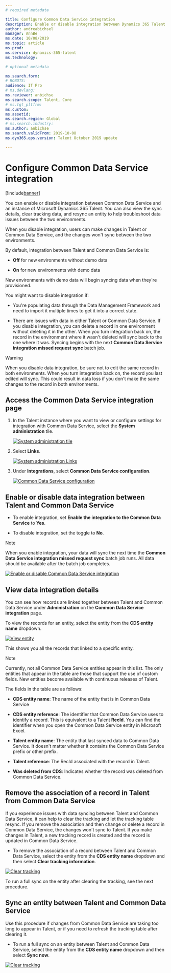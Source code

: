```yaml
---
# required metadata

title: Configure Common Data Service integration 
description: Enable or disable integration between Dynamics 365 Talent and Common Data Service.
author: andreabichsel
manager: AnnBe
ms.date: 10/08/2019
ms.topic: article
ms.prod: 
ms.service: dynamics-365-talent
ms.technology: 

# optional metadata

ms.search.form: 
# ROBOTS: 
audience: IT Pro
# ms.devlang: 
ms.reviewer: anbichse
ms.search.scope: Talent, Core
# ms.tgt_pltfrm: 
ms.custom: 
ms.assetid: 
ms.search.region: Global
# ms.search.industry: 
ms.author: anbichse
ms.search.validFrom: 2019-10-08
ms.dyn365.ops.version: Talent October 2019 update

---
```


# Configure Common Data Service integration

[!include[banner](../includes/banner.md)]

You can enable or disable integration between Common Data Service and an instance of Microsoft Dynamics 365 Talent. You can also view the sync details, clear tracking data, and resync an entity to help troubleshoot data issues between the two environments.

When you disable integration, users can make changes in Talent or Common Data Service, and the changes won't sync between the two environments.

By default, integration between Talent and Common Data Service is:

- **Off** for new environments without demo data

- **On** for new environments with demo data

New environments with demo data will begin syncing data when they're provisioned.

You might want to disable integration if:

- You're populating data through the Data Management Framework and need to import it multiple times to get it into a correct state. 

- There are issues with data in either Talent or Common Data Service. If you disable integration, you can delete a record in one environment without deleting it in the other. When you turn integration back on, the record in the environment where it wasn't deleted will sync back to the one where it was. Syncing begins with the next **Common Data Service integration missed request sync** batch job.

> [!WARNING]
> When you disable data integration, be sure not to edit the same record in both environments. When you turn integration back on, the record you last edited will sync. This could result in data loss if you don't make the same changes to the record in both environments.

## Access the Common Data Service integration page
 
1. In the Talent instance where you want to view or configure settings for integration with Common Data Service, select the **System administration** tile.

   [![System administration tile](./media/hr-select-system-administration.png)](./media/hr-select-system-administration.png)

2. Select **Links**.

   [![System administration Links](./media/hr-system-administration-links.png)](./media/hr-system-administration-links.png)

3. Under **Integrations**, select **Common Data Service configuration**.

   [![Common Data Service configuration](./media/hr-select-common-data-service-configuration.png)](./media/hr-select-common-data-service-configuration.png)

## Enable or disable data integration between Talent and Common Data Service

- To enable integration, set **Enable the integration to the Common Data Service** to **Yes**.

- To disable integration, set the toggle to **No**. 

> [!NOTE]
> When you enable integration, your data will sync the next time the **Common Data Service integration missed request sync** batch job runs. All data should be available after the batch job completes.

[![Enable or disable Common Data Service integration](./media/hr-enable-or-disable-common-data-service-integration.png)](./media/hr-enable-or-disable-common-data-service-integration.png)

## View data integration details

You can see how records are linked together between Talent and Common Data Service under **Administration** on the **Common Data Service integration** page.

To view the records for an entity, select the entity from the **CDS entity name** dropdown.

[![View entity](./media/hr-common-data-service-configuration-view-entity.png)](./media/hr-common-data-service-configuration-view-entity.png)

This shows you all the records that linked to a specific entity.

> [!NOTE]
> Currently, not all Common Data Service entities appear in this list. The only entities that appear in the table are those that support the use of custom fields. New entities become available with continuous releases of Talent.

The fields in the table are as follows:

- **CDS entity name**: The name of the entity that is in Common Data Service

- **CDS entity reference**: The identifier that Common Data Service uses to identify a record. This is equivalent to a Talent **RecId**. You can find the identifier when you open the Common Data Service entity in Microsoft Excel.

- **Talent entity name**: The entity that last synced data to Common Data Service. It doesn't matter whether it contains the Common Data Service prefix or other prefix.

- **Talent reference**: The RecId associated with the record in Talent.

- **Was deleted from CDS**: Indicates whether the record was deleted from Common Data Service.

## Remove the association of a record in Talent from Common Data Service

If you experience issues with data syncing between Talent and Common Data Service, it can help to clear the tracking and let the tracking table resync. If you remove the association and then change or delete a record in Common Data Service, the changes won't sync to Talent. If you make changes in Talent, a new tracking record is created and the record is updated in Common Data Service.

- To remove the association of a record between Talent and Common Data Service, select the entity from the **CDS entity name** dropdown and then select **Clear tracking information**.

[![Clear tracking](./media/hr-common-data-service-configuration-clear-tracking.png)](./media/hr-common-data-service-configuration-clear-tracking.png)

To run a full sync on the entity after clearing the tracking, see the next procedure.

## Sync an entity between Talent and Common Data Service

Use this procedure if changes from Common Data Service are taking too long to appear in Talent, or if you need to refresh the tracking table after clearing it.

- To run a full sync on an entity between Talent and Common Data Service, select the entity from the **CDS entity name** dropdown and then select **Sync now**.

[![Clear tracking](./media/hr-common-data-service-configuration-sync-now.png)](./media/hr-common-data-service-configuration-sync-now.png)



